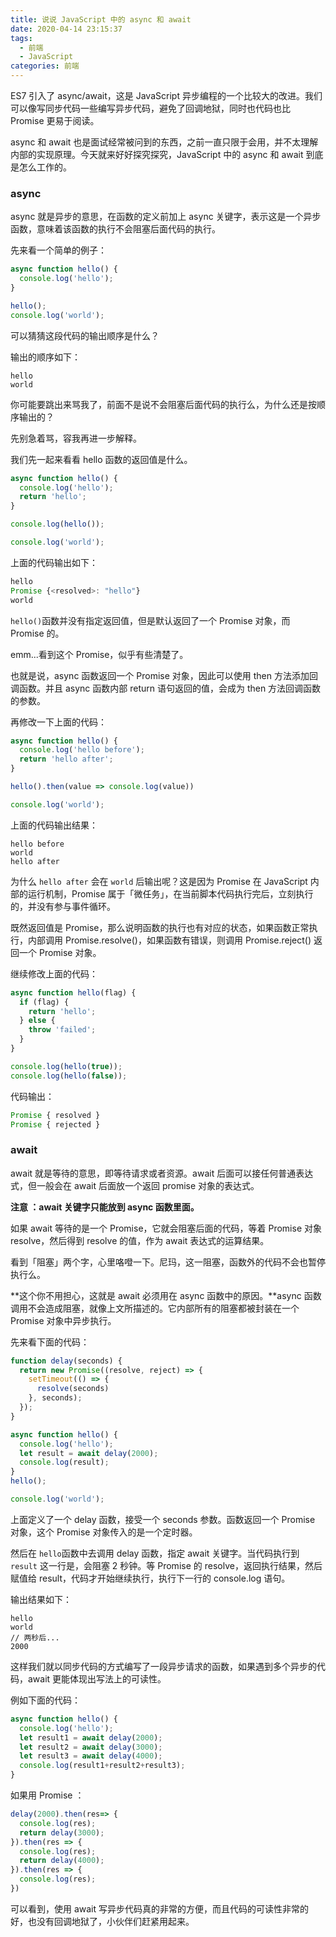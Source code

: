 ```yaml
---
title: 说说 JavaScript 中的 async 和 await
date: 2020-04-14 23:15:37
tags: 
  - 前端
  - JavaScript
categories: 前端
---
```


ES7 引入了 async/await，这是 JavaScript 异步编程的一个比较大的改进。我们可以像写同步代码一些编写异步代码，避免了回调地狱，同时也代码也比 Promise 更易于阅读。

async 和 await 也是面试经常被问到的东西，之前一直只限于会用，并不太理解内部的实现原理。今天就来好好探究探究，JavaScript 中的 async 和 await 到底是怎么工作的。

### async

async 就是异步的意思，在函数的定义前加上 async 关键字，表示这是一个异步函数，意味着该函数的执行不会阻塞后面代码的执行。

先来看一个简单的例子：

```js
async function hello() {
  console.log('hello');
}

hello();
console.log('world');
```

可以猜猜这段代码的输出顺序是什么？

输出的顺序如下：

```
hello
world
```

你可能要跳出来骂我了，前面不是说不会阻塞后面代码的执行么，为什么还是按顺序输出的？

先别急着骂，容我再进一步解释。

我们先一起来看看 hello 函数的返回值是什么。

```js
async function hello() {
  console.log('hello');
  return 'hello';
}

console.log(hello());

console.log('world');
```

上面的代码输出如下：

```js
hello
Promise {<resolved>: "hello"}
world
```

`hello()`函数并没有指定返回值，但是默认返回了一个 Promise 对象，而 Promise 的。

emm...看到这个 Promise，似乎有些清楚了。

也就是说，async 函数返回一个 Promise 对象，因此可以使用 then 方法添加回调函数。并且 async 函数内部 return 语句返回的值，会成为 then 方法回调函数的参数。

再修改一下上面的代码：

```javascript
async function hello() {
  console.log('hello before');
  return 'hello after';
}

hello().then(value => console.log(value))

console.log('world');
```

上面的代码输出结果：

```
hello before
world
hello after
```

为什么 `hello after` 会在 `world` 后输出呢？这是因为 Promise 在 JavaScript 内部的运行机制，Promise 属于「微任务」，在当前脚本代码执行完后，立刻执行的，并没有参与事件循环。

既然返回值是 Promise，那么说明函数的执行也有对应的状态，如果函数正常执行，内部调用 Promise.resolve()，如果函数有错误，则调用 Promise.reject() 返回一个 Promise 对象。

继续修改上面的代码：

```javascript
async function hello(flag) {
  if (flag) {
    return 'hello';
  } else {
    throw 'failed';
  }
}

console.log(hello(true));
console.log(hello(false));
```

代码输出：

```js
Promise { resolved }
Promise { rejected }
```

### await

await 就是等待的意思，即等待请求或者资源。await 后面可以接任何普通表达式，但一般会在 await 后面放一个返回 promise 对象的表达式。

**注意 ：await 关键字只能放到 async 函数里面。**

如果 await 等待的是一个 Promise，它就会阻塞后面的代码，等着 Promise 对象 resolve，然后得到 resolve 的值，作为 await 表达式的运算结果。

看到「阻塞」两个字，心里咯噔一下。尼玛，这一阻塞，函数外的代码不会也暂停执行么。

**这个你不用担心，这就是 await 必须用在 async 函数中的原因。**async 函数调用不会造成阻塞，就像上文所描述的。它内部所有的阻塞都被封装在一个 Promise 对象中异步执行。

先来看下面的代码：

```js
function delay(seconds) {
  return new Promise((resolve, reject) => {
    setTimeout(() => {
      resolve(seconds)
    }, seconds);
  });
}

async function hello() {
  console.log('hello');
  let result = await delay(2000);
  console.log(result);
}
hello();

console.log('world');
```

上面定义了一个 delay 函数，接受一个 seconds 参数。函数返回一个 Promise 对象，这个 Promise 对象传入的是一个定时器。

然后在 `hello`函数中去调用 delay 函数，指定 await 关键字。当代码执行到`result` 这一行是，会阻塞 2 秒钟。等 Promise 的 resolve，返回执行结果，然后赋值给 result，代码才开始继续执行，执行下一行的 console.log 语句。

输出结果如下：

```
hello
world
// 两秒后...
2000
```

这样我们就以同步代码的方式编写了一段异步请求的函数，如果遇到多个异步的代码，await 更能体现出写法上的可读性。

例如下面的代码：

```js
async function hello() {
  console.log('hello');
  let result1 = await delay(2000);
  let result2 = await delay(3000);
  let result3 = await delay(4000);
  console.log(result1+result2+result3);
}
```

如果用 Promise ：

```js
delay(2000).then(res=> {
  console.log(res);
  return delay(3000);
}).then(res => {
  console.log(res);
  return delay(4000);
}).then(res => {
  console.log(res);
})
```

可以看到，使用 await 写异步代码真的非常的方便，而且代码的可读性非常的好，也没有回调地狱了，小伙伴们赶紧用起来。